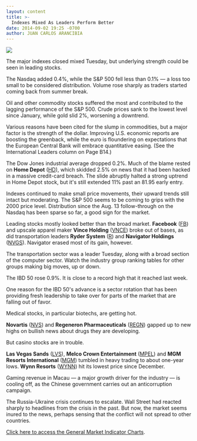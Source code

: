 ```yaml
---
layout: content
title: >-
  Indexes Mixed As Leaders Perform Better
date: 2014-09-02 19:25 -0700
author: JUAN CARLOS ARANCIBIA
---
```






![](https://www.investors.com/wp-content/uploads/ibd-migrated-images/MPv_140903_635452684229265868.png)









The major indexes closed mixed Tuesday, but underlying strength could be seen in leading stocks.


The Nasdaq added 0.4%, while the S&P 500 fell less than 0.1% — a loss too small to be considered distribution. Volume rose sharply as traders started coming back from summer break.


Oil and other commodity stocks suffered the most and contributed to the lagging performance of the S&P 500. Crude prices sank to the lowest level since January, while gold slid 2%, worsening a downtrend.


Various reasons have been cited for the slump in commodities, but a major factor is the strength of the dollar. Improving U.S. economic reports are boosting the greenback, while the euro is floundering on expectations that the European Central Bank will embrace quantitative easing. (See the International Leaders column on Page B14.)


The Dow Jones industrial average dropped 0.2%. Much of the blame rested on **Home Depot** ([HD](https://research.investors.com/quote.aspx?symbol=HD)), which skidded 2.5% on news that it had been hacked in a massive credit-card breach. The slide abruptly halted a strong uptrend in Home Depot stock, but it's still extended 11% past an 81.95 early entry.


Indexes continued to make small price movements, their upward trends still intact but moderating. The S&P 500 seems to be coming to grips with the 2000 price level. Distribution since the Aug. 13 follow-through on the Nasdaq has been sparse so far, a good sign for the market.


Leading stocks mostly looked better than the broad market. **Facebook** ([FB](https://research.investors.com/quote.aspx?symbol=FB)) and upscale apparel maker **Vince Holding** ([VNCE](https://research.investors.com/quote.aspx?symbol=VNCE)) broke out of bases, as did transportation leaders **Ryder System** ([R](https://research.investors.com/quote.aspx?symbol=R)) and **Navigator Holdings** ([NVGS](https://research.investors.com/quote.aspx?symbol=NVGS)). Navigator erased most of its gain, however.


The transportation sector was a leader Tuesday, along with a broad section of the computer sector. Watch the industry group ranking tables for other groups making big moves, up or down.


The IBD 50 rose 0.9%. It is close to a record high that it reached last week.


One reason for the IBD 50's advance is a sector rotation that has been providing fresh leadership to take over for parts of the market that are falling out of favor.


Medical stocks, in particular biotechs, are getting hot.


**Novartis** ([NVS](https://research.investors.com/quote.aspx?symbol=NVS)) and **Regeneron Pharmaceuticals** ([REGN](https://research.investors.com/quote.aspx?symbol=REGN)) gapped up to new highs on bullish news about drugs they are developing.


But casino stocks are in trouble.


**Las Vegas Sands** ([LVS](https://research.investors.com/quote.aspx?symbol=LVS)), **Melco Crown Entertainment** ([MPEL](https://research.investors.com/quote.aspx?symbol=MPEL)) and **MGM Resorts International** ([MGM](https://research.investors.com/quote.aspx?symbol=MGM)) tumbled in heavy trading to about one-year lows. **Wynn Resorts** ([WYNN](https://research.investors.com/quote.aspx?symbol=WYNN)) hit its lowest price since December.


Gaming revenue in Macau — a major growth driver for the industry — is cooling off, as the Chinese government carries out an anticorruption campaign.


The Russia-Ukraine crisis continues to escalate. Wall Street had reacted sharply to headlines from the crisis in the past. But now, the market seems inured to the news, perhaps sensing that the conflict will not spread to other countries.


[Click here to access the General Market Indicator Charts](https://www.investors.com/pdf/GMI_090314.pdf).




